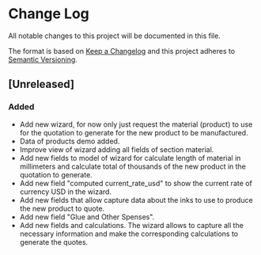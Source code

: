 # Change Log
All notable changes to this project will be documented in this file.

The format is based on [Keep a Changelog](http://keepachangelog.com/)
and this project adheres to [Semantic Versioning](http://semver.org/).

## [Unreleased]
### Added
- Add new wizard, for now only just request the material (product) to use for the quotation to generate for the new product to be manufactured.
- Data of products demo added.
- Improve view of wizard adding all fields of section material.
- Add new fields to model of wizard for calculate length of material in millimeters and calculate total of thousands of the new product in the quotation to generate.
- Add new field "computed current_rate_usd" to show the current rate of currency USD in the wizard.
- Add new fields that allow capture data about the inks to use to produce the new product to quote.
- Add new field "Glue and Other Spenses".
- Add new fields and calculations. The wizard allows to capture all the necessary information and make the corresponding calculations to generate the quotes.
